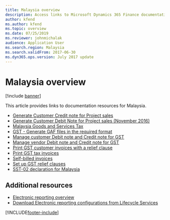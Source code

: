 ```yaml
---
title: Malaysia overview
description: Access links to Microsoft Dynamics 365 Finance documentation resources for Malaysia, including links to resources about generating notes and managing vendors.
author: kfend
ms.author: kfend
ms.topic: overview
ms.date: 07/25/2019
ms.reviewer: johnmichalak
audience: Application User
ms.search.region: Malaysia
ms.search.validFrom: 2017-06-30
ms.dyn365.ops.version: July 2017 update
---
```


# Malaysia overview

[!include [banner](../../includes/banner.md)]

This article provides links to documentation resources for Malaysia. 

- [Generate Customer Credit note for Project sales](my-00011-03-customer-credit-note-project-sales.md)
- [Generate Customer Debit Note for Project sales (November 2016)](my-00011-02-customer-debit-note-project-sales-2016-11.md)
- [Malaysia Goods and Services Tax](apac-mys-gst.md)
- [GST - Generate GAF files in the required format](my-00010-gst-gaf-files-required-format.md)
- [Manage customer Debit note and Credit note for GST](my-00003-manage-customer-debit-note-credit-note-gst.md)
- [Manage vendor Debit note and Credit note for GST](my-00004-manage-vendor-debit-note-credit-note-gst.md)
- [Print GST customer invoices with a relief clause](my-00006-02-print-gst-customer-invoices-relief-clause.md)
- [Print GST tax invoices](my-00005-print-gst-tax-invoices.md)
- [Self-billed invoices](my-00007-self-billed-invoices.md)
- [Set up GST relief clauses](my-00006-01-gst-relief-clauses.md)
- [SST-02 declaration for Malaysia](../apac/apac-mys-sst-declaration.md)

## Additional resources
<!-- Broken link - [Microsoft Dynamics Localization Portal: China report](https://mbs.microsoft.com/files/customer/AX/Support/supportnews/malaysia.html) -->
- [Electronic reporting overview](../../../fin-ops-core/dev-itpro/analytics/general-electronic-reporting.md)
- [Download Electronic reporting configurations from Lifecycle Services](../../../fin-ops-core/dev-itpro/analytics/download-electronic-reporting-configuration-lcs.md)


[!INCLUDE[footer-include](../../../includes/footer-banner.md)]
